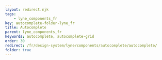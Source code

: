 ```yaml
---
layout: redirect.njk
tags: 
    - lyne_components_fr
key: autocomplete-folder-lyne_fr
title: Autocomplete
parent: lyne_components_fr
keywords: autocomplete, autocomplete-grid
order: 30
redirect: /fr/design-system/lyne/components/autocomplete/autocomplete/
folder: true
---
```

